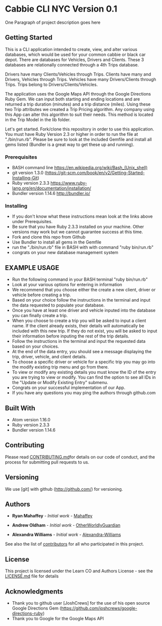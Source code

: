 # Cabbie CLI NYC Version 0.1

One Paragraph of project description goes here

## Getting Started

This is a CLI application intended to create, view, and alter various databases, which would be used for your common cabbie or black car depot. There are databases for Vehicles, Drivers and Clients. These 3 databases are relationally connected through a 4th Trips database.

Drivers have many Clients/Vehicles through Trips.
Clients have many and Drivers, Vehicles through Trips.
Vehicles have many Drivers/Clients through Trips.
Trips belong to Drivers/Clients/Vehicles.

The application uses the Google Maps API through the Google Directions Ruby Gem. We can input both starting and ending locations and are returned a trip duration (minutes) and a trip distance (miles). Using these two Trip attributes we created a Trip Pricing algorithm. Any company using this App can alter this algorithm to suit their needs. This method is located in the Trip Model in the lib folder.

Let's get started.
Fork/clone this repository in order to use this application. You must have Ruby Version 2.3 or higher in order to run the file at "./bin/run.rb". Please be sure to look at the included Gemfile and install all gems listed (Bundler is a great way to get these up and running).

### Prerequisites

* BASH command line
https://en.wikipedia.org/wiki/Bash_(Unix_shell)
* git version 1.3.0 (https://git-scm.com/book/en/v2/Getting-Started-Installing-Git)
* Ruby version 2.3.3
https://www.ruby-lang.org/en/documentation/installation/
* Bundler version 1.14.6
http://bundler.io/

### Installing

* If you don't know what these instructions mean look at the links above under Prerequisites.
* Be sure that you have Ruby 2.3.3 installed on your machine. Other versions may work but we cannot guarantee success at this time.
* Fork and clone this repo from Github
* Use Bundler to install all gems in the Gemfile
* run the "./bin/run.rb" file in BASH with with command "ruby bin/run.rb"
* congrats on your new database management system

## EXAMPLE USAGE

* Run the following command in your BASH terminal "ruby bin/run.rb"
* Look at your various options for entering in information
* We recommend that you choose either the create a new client, driver or vehicle before creating a trip.
* Based on your choice follow the instructions in the terminal and input the data requested to populate your database.
* Once you have at least one driver and vehicle inputed into the database you can finally create a trip.
* When you choose to create a trip you will be asked to input a client name. If the client already exists, their details will automatically be included with this new trip. If they do not exist, you will be asked to input their information before inputing the rest of the trip details.
* Follow the instructions in the terminal and input the requested data based on your choices.
* At the end of the data entry, you should see a message displaying the trip, driver, vehicle, and client details.
* To choose a specific driver or vehicle for a specific trip you may go into the modify existing trip menu and go from there.
* To view or modify any existing details you must know the ID of the entry you are trying to view or modify. You can find the option to see all IDs in the "Update or Modify Existing Entry" submenu.
* Congrats on your successful implementation of our App.
* If you have any questions you may ping the authors through github.com

## Built With
  * Atom version 1.16.0
  * Ruby version 2.3.3
  * Bundler version 1.14.6

## Contributing

Please read [CONTRIBUTING.md](CONTRIBUTING.md)for details on our code of conduct, and the process for submitting pull requests to us.

## Versioning

We use [git] with github (http://github.com/) for versioning.

## Authors

* **Ryan Mahaffey** - *Initial work* - [Mahaffey](https://github.com/mahaffey)

* **Andrew Oldham** - *Initial work* - [OtherWorldlyGuardian](https://github.com/otherworldlyguardian)

* **Alexandra Williams** - *Initial work* - [Alexandra-Williams](https://github.com/alexandra-williams)

See also the list of [contributors](https://github.com/mahaffey/module-one-final-project-guidelines-web-042417/contributors) for all who participated in this project.

## License

This project is licensed under the Learn CO and Authors License - see the [LICENSE.md](LICENSE.md) file for details

## Acknowledgments

* Thank you to github user [JoshCrews] for the use of his open source Google Directions Gem (https://github.com/joshcrews/google-directions-ruby)
* Thank you to Google for the Google Maps API
